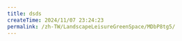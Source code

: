 ```yaml
---
title: dsds
createTime: 2024/11/07 23:24:23
permalink: /zh-TW/LandscapeLeisureGreenSpace/MDbP8tg5/
---
```

